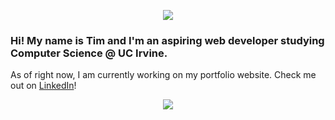 <p align="center">
  <img src="https://i.imgur.com/U0ZUelG.png">
  </p>

### Hi! My name is Tim and I'm an aspiring web developer studying Computer Science @ UC Irvine.  
<a>As of right now, I am currently working on my portfolio website. Check me out on [LinkedIn](https://www.linkedin.com/in/timothy-dacalos-63149b1b7/)! </a>


<p align="center">
  <a href="https://github.com/lordtimzki"><img src="https://github-readme-stats.vercel.app/api?username=lordtimzki&hide_border=true&show_icons=true" </a>
</p>

<!--
**lordtimzki/lordtimzki** is a ✨ _special_ ✨ repository because its `README.md` (this file) appears on your GitHub profile.

Here are some ideas to get you started:

- 🔭 I’m currently working on ...
- 🌱 I’m currently learning ...
- 👯 I’m looking to collaborate on ...
- 🤔 I’m looking for help with ...
- 💬 Ask me about ...
- 📫 How to reach me: ...
- 😄 Pronouns: ...
- ⚡ Fun fact: ...
-->
